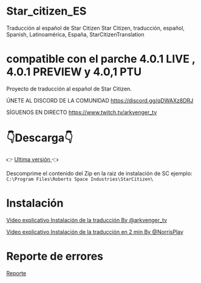 # Star_citizen_ES
Traducción al español de Star Citizen
Star Citizen, traducción, español, Spanish, Latinoamérica, España, StarCitizenTranslation
# compatible con el parche 4.0.1  LIVE , 4.0.1 PREVIEW y 4.0,1 PTU
Proyecto de traducción al español de Star Citizen. 

ÚNETE AL DISCORD DE LA COMUNIDAD 
https://discord.gg/qDWAXz8DRJ

SÍGUENOS EN DIRECTO 
https://www.twitch.tv/arkvenger_tv

# :point_down:Descarga:point_down:
:point_right:  [Ultima versión ](https://github.com/Thord82/Star_citizen_ES/releases) :point_left:

Descomprime el contenido del Zip en la raiz de instalación de SC ejemplo: `C:\Program Files\Roberts Space Industries\StarCitizen\`
# Instalación
[Video explicativo Instalación de la traducción By @arkvenger_tv](https://youtu.be/0ksdOfoCohY?t=547&si=tGoxRosi-Tu5oIVZ)

[Video explicativo Instalación de la traducción en 2 min  By @NorrisPlay](https://www.youtube.com/watch?v=41sTMxOnCsE)

# Reporte de errores
[Reporte ](https://github.com/Thord82/Star_citizen_ES/issues)
